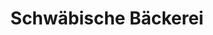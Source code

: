 ---
title: "Schwäbische Bäckerei"
url: /berlin/schwaebische-baeckerei-samariterstrasse/
shop: Bäckerei
---